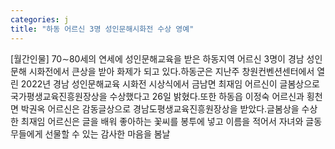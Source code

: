```yaml
---
categories: j
title: "하동 어르신 3명 성인문해시화전 수상 영예"
---
```

[월간인물] 70∼80세의 연세에 성인문해교육을 받은 하동지역 어르신 3명이 경남 성인문해 시화전에서 큰상을 받아 화제가 되고 있다.하동군은 지난주 창원컨벤션센터에서 열린 2022년 경남 성인문해교육 시화전 시상식에서 금남면 최재임 어르신이 글봄상으로 국가평생교육진흥원장상을 수상했다고 26일 밝혔다.또한 하동읍 이정숙 어르신과 횡천면 박권옥 어르신은 감동글상으로 경남도평생교육진흥원장상을 받았다.글봄상을 수상한 최재임 어르신은 글을 배워 좋아하는 꽃씨를 봉투에 넣고 이름을 적어서 자녀와 글동무들에게 선물할 수 있는 감사한 마음을 봄날